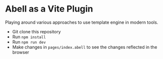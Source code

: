 # Abell as a Vite Plugin

Playing around various approaches to use template engine in modern tools.

- Git clone this repository
- Run `npm install`
- Run `npm run dev`
- Make changes in `pages/index.abell` to see the changes reflected in the browser